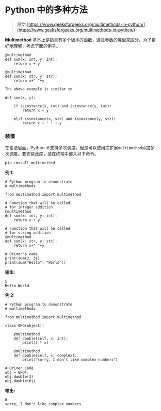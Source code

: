 # Python 中的多种方法

> 原文:[https://www.geeksforgeeks.org/multimethods-in-python/](https://www.geeksforgeeks.org/multimethods-in-python/)

**Multimethod** 基本上是指具有多个版本的函数，通过参数的类型来区分。为了更好地理解，考虑下面的例子。

```
@multimethod
def sum(x: int, y: int):
    return x + y

@multimethod
def sum(x: str, y: str):
    return x+" "+y

The above example is similar to

def sum(x, y):

    if isinstance(x, int) and isinstance(y, int):
        return x + y

    elif isinstance(x, str) and isinstance(y, str):
        return x + ' ' + y

```

### 装置

在语法层面，Python 不支持多次调度，但是可以使用库扩展`multimethod`添加多次调度。要安装此库，请在终端中键入以下命令。

```
pip install multimethod
```

**例 1:**

```
# Python program to demonstrate
# multimethods

from multimethod import multimethod

# Function that will be called
# for integer addition
@multimethod
def sum(x: int, y: int):
    return x + y

# Function that will be called
# for string addition
@multimethod
def sum(x: str, y: str):
    return x+" "+y

# Driver's code
print(sum(2, 3))
print(sum("Hello", "World"))
```

**输出:**

```
5
Hello World
```

**例 2:**

```
# Python program to demonstrate
# multimethods

from multimethod import multimethod

class GFG(object):

    @multimethod
    def double(self, x: int):
        print(2 * x)

    @multimethod
    def double(self, x: complex):
        print("sorry, I don't like complex numbers")

# Driver Code
obj = GFG()
obj.double(3)
obj.double(6j)
```

**输出:**

```
6
sorry, I don't like complex numbers
```